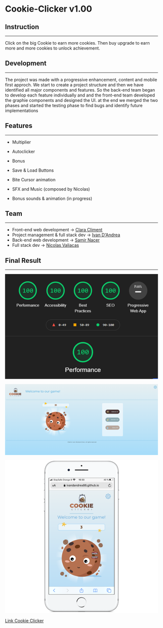 # Cookie-Clicker v1.00

## Instruction
---
Click on the big Cookie to earn more cookies.
Then buy upgrade to earn more and more cookies to unlock achievement.

## Development
---
The project was made with a progressive enhancement, content and mobile first approch.
We start to create a project structure and then we have identified all major components and features.
So the back-end team began to develop each feature individually and and the front-end team developed the graphie components and designed the UI.
at the end we merged the two phases and started the testing phase to find bugs and identify future implementations


## Features
---
- Multiplier

- Autoclicker

- Bonus

- Save & Load Buttons

- Bite Cursor animation

- SFX and Music (composed by Nicolas)

- Bonus sounds & animation (in progress)


## Team
---

- Front-end web development -> [Clara Climent](https://github.com/ClaraCliment)
- Project management & full stack dev -> [Ivan D'Andrea](https://github.com/IvanDandrea86)
- Back-end web development -> [Samir Nacer](https://github.com/nass22)
- Full stack dev -> [Nicolas Valiacas](https://github.com/NicolasValiacas)

## Final Result
---

![lighthouse](./assets/img/lighthouse.png)

![Site Final](./assets/img/SiteFinal.png)

![Final Mobile](./assets/img/SiteMobile.png)


[Link Cookie Clicker](https://ivandandrea86.github.io/cookieClicker/)

